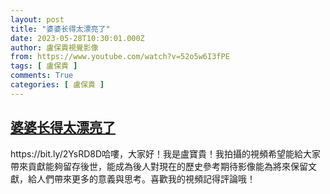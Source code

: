 ```yaml
---
layout: post
title: "婆婆长得太漂亮了"
date: 2023-05-28T10:30:01.000Z
author: 盧保貴視覺影像
from: https://www.youtube.com/watch?v=52o5w6I3fPE
tags: [ 盧保貴 ]
comments: True
categories: [ 盧保貴 ]
---
```

<!--1685269801000-->
[婆婆长得太漂亮了](https://www.youtube.com/watch?v=52o5w6I3fPE)
------

<div>
https://bit.ly/2YsRD8D哈嘍，大家好！我是盧寶貴！我拍攝的視頻希望能給大家帶來貢獻能夠留存後世，能成為後人對現在的歷史參考期待影像能為將來保留文獻，給人們帶來更多的意義與思考。喜歡我的視頻記得評論哦！
</div>
